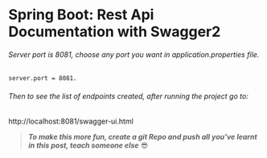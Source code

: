 # Spring Boot: Rest Api Documentation with Swagger2
######  Server port is 8081, choose any port you want in application.properties file.
    server.port = 8081.
######  Then to see the list of endpoints created, after running the project go to:
   http://localhost:8081/swagger-ui.html
> ***To make this more fun, create a git Repo and push all you've learnt in this post, teach someone else*** 
:sunglasses:
